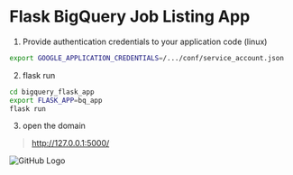 # Flask BigQuery Job Listing App

1. Provide authentication credentials to your application code (linux)
```bash
export GOOGLE_APPLICATION_CREDENTIALS=/.../conf/service_account.json
```

2. flask run
```bash
cd bigquery_flask_app
export FLASK_APP=bq_app
flask run
```

3. open the domain
> http://127.0.0.1:5000/

![GitHub Logo](/images/flask_bg_app.png)
